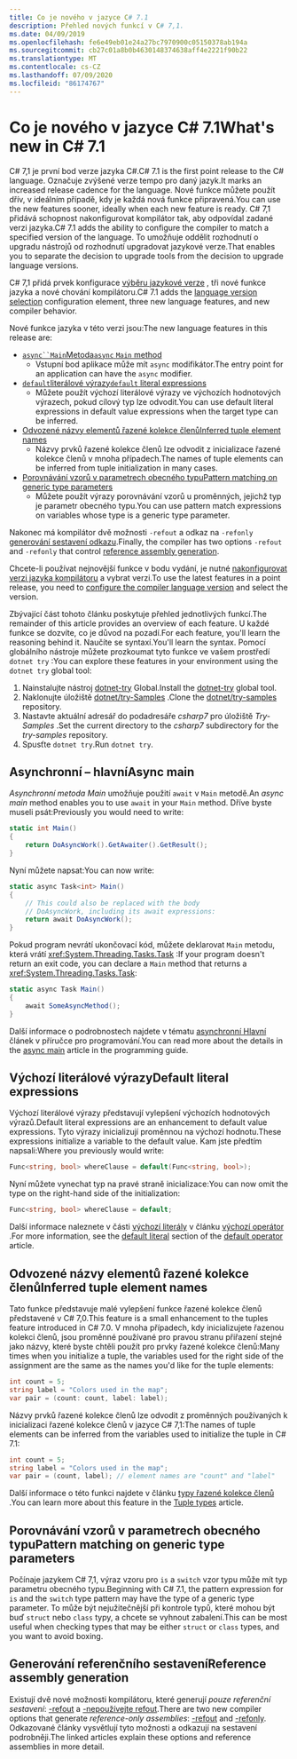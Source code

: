 ```yaml
---
title: Co je nového v jazyce C# 7.1
description: Přehled nových funkcí v C# 7,1.
ms.date: 04/09/2019
ms.openlocfilehash: fe6e49eb01e24a27bc7970900c05150378ab194a
ms.sourcegitcommit: cb27c01a8b0b4630148374638aff4e2221f90b22
ms.translationtype: MT
ms.contentlocale: cs-CZ
ms.lasthandoff: 07/09/2020
ms.locfileid: "86174767"
---
```

# <a name="whats-new-in-c-71"></a><span data-ttu-id="3a5c2-103">Co je nového v jazyce C# 7.1</span><span class="sxs-lookup"><span data-stu-id="3a5c2-103">What's new in C# 7.1</span></span>

<span data-ttu-id="3a5c2-104">C# 7,1 je první bod verze jazyka C#.</span><span class="sxs-lookup"><span data-stu-id="3a5c2-104">C# 7.1 is the first point release to the C# language.</span></span> <span data-ttu-id="3a5c2-105">Označuje zvýšené verze tempo pro daný jazyk.</span><span class="sxs-lookup"><span data-stu-id="3a5c2-105">It marks an increased release cadence for the language.</span></span> <span data-ttu-id="3a5c2-106">Nové funkce můžete použít dřív, v ideálním případě, kdy je každá nová funkce připravená.</span><span class="sxs-lookup"><span data-stu-id="3a5c2-106">You can use the new features sooner, ideally when each new feature is ready.</span></span> <span data-ttu-id="3a5c2-107">C# 7,1 přidává schopnost nakonfigurovat kompilátor tak, aby odpovídal zadané verzi jazyka.</span><span class="sxs-lookup"><span data-stu-id="3a5c2-107">C# 7.1 adds the ability to configure the compiler to match a specified version of the language.</span></span> <span data-ttu-id="3a5c2-108">To umožňuje oddělit rozhodnutí o upgradu nástrojů od rozhodnutí upgradovat jazykové verze.</span><span class="sxs-lookup"><span data-stu-id="3a5c2-108">That enables you to separate the decision to upgrade tools from the decision to upgrade language versions.</span></span>

<span data-ttu-id="3a5c2-109">C# 7,1 přidá prvek konfigurace [výběru jazykové verze](../language-reference/configure-language-version.md) , tři nové funkce jazyka a nové chování kompilátoru.</span><span class="sxs-lookup"><span data-stu-id="3a5c2-109">C# 7.1 adds the [language version selection](../language-reference/configure-language-version.md) configuration element, three new language features, and new compiler behavior.</span></span>

<span data-ttu-id="3a5c2-110">Nové funkce jazyka v této verzi jsou:</span><span class="sxs-lookup"><span data-stu-id="3a5c2-110">The new language features in this release are:</span></span>

- [<span data-ttu-id="3a5c2-111">`async``Main`Metoda</span><span class="sxs-lookup"><span data-stu-id="3a5c2-111">`async` `Main` method</span></span>](#async-main)
  - <span data-ttu-id="3a5c2-112">Vstupní bod aplikace může mít `async` modifikátor.</span><span class="sxs-lookup"><span data-stu-id="3a5c2-112">The entry point for an application can have the `async` modifier.</span></span>
- [<span data-ttu-id="3a5c2-113">`default`literálové výrazy</span><span class="sxs-lookup"><span data-stu-id="3a5c2-113">`default` literal expressions</span></span>](#default-literal-expressions)
  - <span data-ttu-id="3a5c2-114">Můžete použít výchozí literálové výrazy ve výchozích hodnotových výrazech, pokud cílový typ lze odvodit.</span><span class="sxs-lookup"><span data-stu-id="3a5c2-114">You can use default literal expressions in default value expressions when the target type can be inferred.</span></span>
- [<span data-ttu-id="3a5c2-115">Odvozené názvy elementů řazené kolekce členů</span><span class="sxs-lookup"><span data-stu-id="3a5c2-115">Inferred tuple element names</span></span>](#inferred-tuple-element-names)
  - <span data-ttu-id="3a5c2-116">Názvy prvků řazené kolekce členů lze odvodit z inicializace řazené kolekce členů v mnoha případech.</span><span class="sxs-lookup"><span data-stu-id="3a5c2-116">The names of tuple elements can be inferred from tuple initialization in many cases.</span></span>
- [<span data-ttu-id="3a5c2-117">Porovnávání vzorů v parametrech obecného typu</span><span class="sxs-lookup"><span data-stu-id="3a5c2-117">Pattern matching on generic type parameters</span></span>](#pattern-matching-on-generic-type-parameters)
  - <span data-ttu-id="3a5c2-118">Můžete použít výrazy porovnávání vzorů u proměnných, jejichž typ je parametr obecného typu.</span><span class="sxs-lookup"><span data-stu-id="3a5c2-118">You can use pattern match expressions on variables whose type is a generic type parameter.</span></span>

<span data-ttu-id="3a5c2-119">Nakonec má kompilátor dvě možnosti `-refout` a odkaz na `-refonly` [generování sestavení odkazu](#reference-assembly-generation).</span><span class="sxs-lookup"><span data-stu-id="3a5c2-119">Finally, the compiler has two options `-refout` and `-refonly` that control [reference assembly generation](#reference-assembly-generation).</span></span>

<span data-ttu-id="3a5c2-120">Chcete-li používat nejnovější funkce v bodu vydání, je nutné [nakonfigurovat verzi jazyka kompilátoru](../language-reference/configure-language-version.md) a vybrat verzi.</span><span class="sxs-lookup"><span data-stu-id="3a5c2-120">To use the latest features in a point release, you need to [configure the compiler language version](../language-reference/configure-language-version.md) and select the version.</span></span>

<span data-ttu-id="3a5c2-121">Zbývající část tohoto článku poskytuje přehled jednotlivých funkcí.</span><span class="sxs-lookup"><span data-stu-id="3a5c2-121">The remainder of this article provides an overview of each feature.</span></span> <span data-ttu-id="3a5c2-122">U každé funkce se dozvíte, co je důvod na pozadí.</span><span class="sxs-lookup"><span data-stu-id="3a5c2-122">For each feature, you'll learn the reasoning behind it.</span></span> <span data-ttu-id="3a5c2-123">Naučíte se syntaxí.</span><span class="sxs-lookup"><span data-stu-id="3a5c2-123">You'll learn the syntax.</span></span> <span data-ttu-id="3a5c2-124">Pomocí globálního nástroje můžete prozkoumat tyto funkce ve vašem prostředí `dotnet try` :</span><span class="sxs-lookup"><span data-stu-id="3a5c2-124">You can explore these features in your environment using the `dotnet try` global tool:</span></span>

1. <span data-ttu-id="3a5c2-125">Nainstalujte nástroj [dotnet-try](https://github.com/dotnet/try/blob/master/README.md#setup) Global.</span><span class="sxs-lookup"><span data-stu-id="3a5c2-125">Install the [dotnet-try](https://github.com/dotnet/try/blob/master/README.md#setup) global tool.</span></span>
1. <span data-ttu-id="3a5c2-126">Naklonujte úložiště [dotnet/try-Samples](https://github.com/dotnet/try-samples) .</span><span class="sxs-lookup"><span data-stu-id="3a5c2-126">Clone the [dotnet/try-samples](https://github.com/dotnet/try-samples) repository.</span></span>
1. <span data-ttu-id="3a5c2-127">Nastavte aktuální adresář do podadresáře *csharp7* pro úložiště *Try-Samples* .</span><span class="sxs-lookup"><span data-stu-id="3a5c2-127">Set the current directory to the *csharp7* subdirectory for the *try-samples* repository.</span></span>
1. <span data-ttu-id="3a5c2-128">Spusťte `dotnet try`.</span><span class="sxs-lookup"><span data-stu-id="3a5c2-128">Run `dotnet try`.</span></span>

## <a name="async-main"></a><span data-ttu-id="3a5c2-129">Asynchronní – hlavní</span><span class="sxs-lookup"><span data-stu-id="3a5c2-129">Async main</span></span>

<span data-ttu-id="3a5c2-130">*Asynchronní metoda Main* umožňuje použití `await` v `Main` metodě.</span><span class="sxs-lookup"><span data-stu-id="3a5c2-130">An *async main* method enables you to use `await` in your `Main` method.</span></span>
<span data-ttu-id="3a5c2-131">Dříve byste museli psát:</span><span class="sxs-lookup"><span data-stu-id="3a5c2-131">Previously you would need to write:</span></span>

```csharp
static int Main()
{
    return DoAsyncWork().GetAwaiter().GetResult();
}
```

<span data-ttu-id="3a5c2-132">Nyní můžete napsat:</span><span class="sxs-lookup"><span data-stu-id="3a5c2-132">You can now write:</span></span>

```csharp
static async Task<int> Main()
{
    // This could also be replaced with the body
    // DoAsyncWork, including its await expressions:
    return await DoAsyncWork();
}
```

<span data-ttu-id="3a5c2-133">Pokud program nevrátí ukončovací kód, můžete deklarovat `Main` metodu, která vrátí <xref:System.Threading.Tasks.Task> :</span><span class="sxs-lookup"><span data-stu-id="3a5c2-133">If your program doesn't return an exit code, you can declare a `Main` method that returns a <xref:System.Threading.Tasks.Task>:</span></span>

```csharp
static async Task Main()
{
    await SomeAsyncMethod();
}
```

<span data-ttu-id="3a5c2-134">Další informace o podrobnostech najdete v tématu [asynchronní Hlavní](../programming-guide/main-and-command-args/index.md) článek v příručce pro programování.</span><span class="sxs-lookup"><span data-stu-id="3a5c2-134">You can read more about the details in the [async main](../programming-guide/main-and-command-args/index.md) article in the programming guide.</span></span>

## <a name="default-literal-expressions"></a><span data-ttu-id="3a5c2-135">Výchozí literálové výrazy</span><span class="sxs-lookup"><span data-stu-id="3a5c2-135">Default literal expressions</span></span>

<span data-ttu-id="3a5c2-136">Výchozí literálové výrazy představují vylepšení výchozích hodnotových výrazů.</span><span class="sxs-lookup"><span data-stu-id="3a5c2-136">Default literal expressions are an enhancement to default value expressions.</span></span>
<span data-ttu-id="3a5c2-137">Tyto výrazy inicializují proměnnou na výchozí hodnotu.</span><span class="sxs-lookup"><span data-stu-id="3a5c2-137">These expressions initialize a variable to the default value.</span></span> <span data-ttu-id="3a5c2-138">Kam jste předtím napsali:</span><span class="sxs-lookup"><span data-stu-id="3a5c2-138">Where you previously would write:</span></span>

```csharp
Func<string, bool> whereClause = default(Func<string, bool>);
```

<span data-ttu-id="3a5c2-139">Nyní můžete vynechat typ na pravé straně inicializace:</span><span class="sxs-lookup"><span data-stu-id="3a5c2-139">You can now omit the type on the right-hand side of the initialization:</span></span>

```csharp
Func<string, bool> whereClause = default;
```

<span data-ttu-id="3a5c2-140">Další informace naleznete v části [výchozí literály](../language-reference/operators/default.md#default-literal) v článku [výchozí operátor](../language-reference/operators/default.md) .</span><span class="sxs-lookup"><span data-stu-id="3a5c2-140">For more information, see the [default literal](../language-reference/operators/default.md#default-literal) section of the [default operator](../language-reference/operators/default.md) article.</span></span>

## <a name="inferred-tuple-element-names"></a><span data-ttu-id="3a5c2-141">Odvozené názvy elementů řazené kolekce členů</span><span class="sxs-lookup"><span data-stu-id="3a5c2-141">Inferred tuple element names</span></span>

<span data-ttu-id="3a5c2-142">Tato funkce představuje malé vylepšení funkce řazené kolekce členů představené v C# 7,0.</span><span class="sxs-lookup"><span data-stu-id="3a5c2-142">This feature is a small enhancement to the tuples feature introduced in C# 7.0.</span></span> <span data-ttu-id="3a5c2-143">V mnoha případech, kdy inicializujete řazenou kolekci členů, jsou proměnné používané pro pravou stranu přiřazení stejné jako názvy, které byste chtěli použít pro prvky řazené kolekce členů:</span><span class="sxs-lookup"><span data-stu-id="3a5c2-143">Many times when you initialize a tuple, the variables used for the right side of the assignment are the same as the names you'd like for the tuple elements:</span></span>

```csharp
int count = 5;
string label = "Colors used in the map";
var pair = (count: count, label: label);
```

<span data-ttu-id="3a5c2-144">Názvy prvků řazené kolekce členů lze odvodit z proměnných používaných k inicializaci řazené kolekce členů v jazyce C# 7,1:</span><span class="sxs-lookup"><span data-stu-id="3a5c2-144">The names of tuple elements can be inferred from the variables used to initialize the tuple in C# 7.1:</span></span>

```csharp
int count = 5;
string label = "Colors used in the map";
var pair = (count, label); // element names are "count" and "label"
```

<span data-ttu-id="3a5c2-145">Další informace o této funkci najdete v článku [typy řazené kolekce členů](../language-reference/builtin-types/value-tuples.md) .</span><span class="sxs-lookup"><span data-stu-id="3a5c2-145">You can learn more about this feature in the [Tuple types](../language-reference/builtin-types/value-tuples.md) article.</span></span>

## <a name="pattern-matching-on-generic-type-parameters"></a><span data-ttu-id="3a5c2-146">Porovnávání vzorů v parametrech obecného typu</span><span class="sxs-lookup"><span data-stu-id="3a5c2-146">Pattern matching on generic type parameters</span></span>

<span data-ttu-id="3a5c2-147">Počínaje jazykem C# 7,1, výraz vzoru pro `is` a `switch` vzor typu může mít typ parametru obecného typu.</span><span class="sxs-lookup"><span data-stu-id="3a5c2-147">Beginning with C# 7.1, the pattern expression for `is` and the `switch` type pattern may have the type of a generic type parameter.</span></span> <span data-ttu-id="3a5c2-148">To může být nejužitečnější při kontrole typů, které mohou být buď `struct` nebo `class` typy, a chcete se vyhnout zabalení.</span><span class="sxs-lookup"><span data-stu-id="3a5c2-148">This can be most useful when checking types that may be either `struct` or `class` types, and you want to avoid boxing.</span></span>

## <a name="reference-assembly-generation"></a><span data-ttu-id="3a5c2-149">Generování referenčního sestavení</span><span class="sxs-lookup"><span data-stu-id="3a5c2-149">Reference assembly generation</span></span>

<span data-ttu-id="3a5c2-150">Existují dvě nové možnosti kompilátoru, které generují *pouze referenční sestavení*: [-refout](../language-reference/compiler-options/refout-compiler-option.md) a [-nepoužívejte refout](../language-reference/compiler-options/refonly-compiler-option.md).</span><span class="sxs-lookup"><span data-stu-id="3a5c2-150">There are two new compiler options that generate *reference-only assemblies*: [-refout](../language-reference/compiler-options/refout-compiler-option.md) and [-refonly](../language-reference/compiler-options/refonly-compiler-option.md).</span></span>
<span data-ttu-id="3a5c2-151">Odkazované články vysvětlují tyto možnosti a odkazují na sestavení podrobněji.</span><span class="sxs-lookup"><span data-stu-id="3a5c2-151">The linked articles explain these options and reference assemblies in more detail.</span></span>
